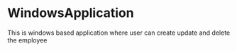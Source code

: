 # WindowsApplication
This is windows based application where user can create update and delete the employee
